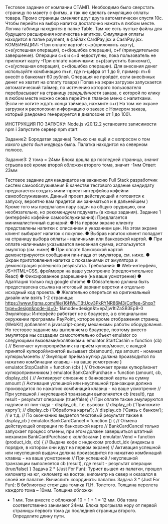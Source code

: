 Тестовое задание от компании СТАМП. Необходимо было сверстать страницу по макету с фигмы, а так же сделать симуляцию оплаты товара.
Промо страницы сменяют друг друга автоматически спустя 10с. Чтобы перейти на выбор напитка достаточно нажать в любом месте.
Логика таблица находится в папке Table. Там же есть пустые файлы для будущего расширения количества напитков.
Симуляция оплаты находится в папке payment, в файлах CardPay.jsx и CashPay.jsx.
КОМБИНАЦИИ:
-При оплате картой: c+p(приложить карту), c+s(успешная операция), c+d(ошибка операции), c+f (принудительное завершение). Операции c+s и c+d недоступны, пока пользователь не приложит карту
-При оплате наличными: c+p(запустить банкомат), c+s(успешная операция), c+d(ошибка операции). Для внесения денег используйте комбинацию m+n, где n-цифра от 1 до 9,  пример: m+6 внесёт в банкомат 60 рублей. Операция не пройдёт, если внесённых денег не хватит на оплату товара)
Попав на экран загрузки запускается автоматический таймер, по истечению которого пользователя перебрасывает на страницу *завершённости* заказа, с которой по клику в любом месте можно снова перейти в главное меню с напитками.
(Если не хотите ждать конца таймера, нажмите c+r)
На том же экране загрузки я расположил информацию о заказе с Номером заказа, который рандомно генерируется в диапозоне от 1 до 100).

ИНСТРУКЦИЯ ПО ЗАПУСКУ:
Node.js v20.12.2
установите записимости npm i
Запустите сервер npm start


Задание2:
Бородатая задачка) Только она ещё и с вопросом о том *какого цвета был медведь* была. Палатка находится на северном полюсе.

Задание3:
2 тома = 24мм
Блоха дошла до последней страница, значит сгрызла всё кроме второй обложки второго тома, значит -1мм
Ответ: 23мм




Тестовое задание
для кандидатов на вакансию Full Stack разработчик систем самообслуживания
В качестве тестового задание кандидату предлагается создать мини-проект интерфейса кофейни
самообслуживания. Данный проект действующий и готовится к запуску, вероятно вам придется им
заниматься и в дальнейшем )
Кроме того мы предлагаем пару задач на общую эрудицию, они необязательно, но рекомендуем
подумать (в конце задания).
Задание 1 (интерфейс кофейни самообслуживания):
Предлагается минималистичный сценарий:
● На первом экране клиенту представлены напитки с описанием и указанием цен. На этом экране
клиент выбирает напиток к покупке.
● Выбрав напиток клиент попадает на страницу выбора оплаты - наличными или банковской
картой.
● При оплате наличными указывается внесенная сумма, используется эмулятор (см. ниже)
● При оплате банковской картой демонстрируются сообщения пин-пада от эмулятора, см. ниже.
● Экран приготовления напитка с показаниями от эмулятора и демонстрация успешного
результата.
Требования:
● Web-интерфейс, JS+HTML+CSS, фреймворк на ваше усмотрение (предпочтительнее React)
● Фиксированное разрешение (на ваше усмотрение)
● Адаптация только под google chrome
● Обязательно должна быть предоставлена ссылка на итоговый вариант верстки и отдельно
исходный код проекта.
● Желательно опереться на оригинальный дизайн или взять 1-2 страницы:
https://www.figma.com/file/16HWJTBtUov3PkRYNR86M3/Coffee-Shop?type=design&node-id=0-
1&mode=design&t=epZjw1tiZaSB3EpB-0
Эмуляторы:
Интерфейс работает не в браузере, а в специальном окружении программы PayPoint, которое кроме
отображения страниц (WebKit) добавляет в javascript-среду механизмы работы оборудования.
Но тестовое задание мы выполняем в браузере, поэтому вместо эмулятора мы создадим самостоятельно
объект emulator со следующими вызовами/коллбэками:
emulator.StartCashin = function (cb) {
 // Включает купюроприёмник на приём купюр/монет, с каждой принятой купюрой/монетой вызывает
cb(amount), где amount - номинал купюры/монеты
 // Эмуляция приёма купюр должна производится по нажатию комбинации клавиш - на ваше усмотрение
}
emulator.StopCashin = function (cb) {
// Отключает прием купюр/монет купюроприемником
}
emulator.BankCardPurchase = function (amount, cb, display_cb) {
 // Активирует списание с банковской карты на сумму amount
 // Активация успешной или неуспешной транзакции должна производится по нажатию комбинаций
клавиш - на ваше усмотрение
 // При успешной / неуспешной транзакции выполняется cb (result), где result - результат операции
(true/false)
// При оплате также эмулируются надписи от пин-пада - display_cb, т.е. вызовы:
// display_cb (‘Приложите карту’);
// display_cb (‘Обработка карты’);
// display_cb (‘Связь с банком’);
// и т.д.
// По окончанию выдается текстовый результат также в display_cb
}
emulator.BankCardCancel = function () {
// Отмена действующей операции по банковской карте
// BankCardCancel только запускает процесс отмены, при этом должен завершиться штатный механизм
BankCardPurchase с коллбэками
}
emulator.Vend = function (product_idx, cb) {
// Выдача кофе с индексом product_idx (индексы в порядке, в котором они идут на первом экране)
// Активация успешной или неуспешной выдачи должна производится по нажатию комбинаций клавиш - на
ваше усмотрение
 // При успешной / неуспешной транзакции выполняется cb (result), где result - результат операции
(true/false)
}
Задача 2 * (Just For Fun):
Турист вышел из палатки, прошел километр на юг, километр на восток, километр на север и оказался в
своей же палатке. Вычислить координаты палатки.
Задача 3 * (Just For Fun):
В библиотеке стоят два томика Л.Н. Толстого. Толщина перелета каждого тома – 10мм. Толщина обложки
- 1 мм. Том вместе с обложкой 10 + 1 + 1 = 12 мм. Оба тома соответственно занимают 24мм.
Блоха прогрызла нору от первой страницы первого тома до последней страницы второго. Определите
длину пути.
